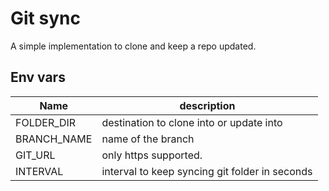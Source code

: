 # Git sync

A simple implementation to clone and keep a repo updated.

## Env vars

Name | description
---- | -----------
FOLDER_DIR | destination to clone into or update into
BRANCH_NAME | name of the branch
GIT_URL | only https supported.
INTERVAL | interval to keep syncing git folder in seconds
